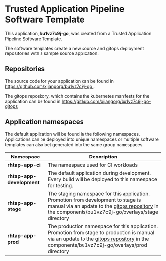 # Trusted Application Pipeline Software Template

This application, **bu1vz7c9j-go**, was created from a Trusted Application Pipeline Software Template.

The software templates create a new source and gitops deployment repositories with a sample source application. 

## Repositories

The source code for your application can be found in [https://github.com/xjiangorg/bu1vz7c9j-go ](https://github.com/xjiangorg/bu1vz7c9j-go ).
 
The gitops repository, which contains the kubernetes manifests for the application can be found in 
[https://github.com/xjiangorg/bu1vz7c9j-go-gitops ](https://github.com/xjiangorg/bu1vz7c9j-go-gitops ) 

## Application namespaces 

The default application will be found in the following namespaces. Applications can be deployed into unique namespaces or multiple software templates can also bet generated into the same group namespaces.  

|  Namespace   |  Description   |  
| -------- | -------- |
| **rhtap-app-ci** | The namespace used for CI workloads |
| **rhtap-app-development** | The default application during development. Every build will be deployed to this namespace for testing. |
| **rhtap-app-stage** | The staging namespace for this application. Promotion from development to stage is manual via an update to the [gitops repository](https://github.com/xjiangorg/bu1vz7c9j-go-gitops ) in the components/bu1vz7c9j-go/overlays/stage directory |
| **rhtap-app-prod** | The production namespace for this application. Promotion from stage to production is manual via an update to the [gitops repository](https://github.com/xjiangorg/bu1vz7c9j-go-gitops ) in the components/bu1vz7c9j-go/overlays/prod directory |